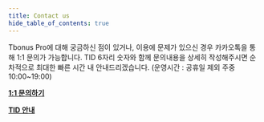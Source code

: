 ```yaml
---
title: Contact us
hide_table_of_contents: true
---
```



Tbonus Pro에 대해 궁금하신 점이 있거나, 이용에 문제가 있으신 경우 카카오톡을 통해 1:1 문의가 가능합니다. TID 6자리 숫자와 함께 문의내용을 상세히 작성해주시면 순차적으로 최대한 빠른 시간 내 안내드리겠습니다. (운영시간 : 공휴일 제외 주중 10:00~19:00)

**[1:1 문의하기](http://pf.kakao.com/_xgkzBb)**

**[TID 안내](../beginner/guide/tid_description)**
